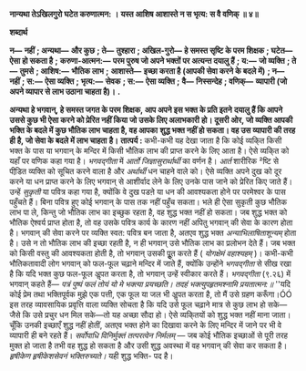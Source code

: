 **नान्यथा तेऽखिलगुरो घटेत करुणात्मन: ।** **यस्त आशिष आशास्ते न स भृत्य: स वै वणिक् ॥ ४॥** 

**शब्दार्थ** 

**न—** **नहीं** **; अन्यथा—** **और कुछ** **; ते—** **तुश्हारा** **; अखिल-गुरो—** **हे समस्त सृष्टि के परम शिक्षक** **; घटेत—** **ऐसा हो सकता है** **;** **करुणा-आत्मन:—** **परम पुरुष जो अपने भक्तों पर अत्यन्त दयालु हैं** **; य:—** **जो व्यक्ति** **; ते—** **तुमसे** **; आशिष:—** **भौतिक लाभ** **;** **आशास्ते—** **इच्छा करता है (आपकी सेवा करने के बदले में)** **; न—** **नहीं** **; स:—** **ऐसा व्यक्ति** **; भृत्य:—** **सेवक** **; स:—** **ऐसा व्यक्ति** **;** **वै—** **निस्सन्देह** **; वणिक्—** **व्यापारी (जो अपने व्यापार से लाभ उठाना चाहता है)।** **.** 

**अन्यथा हे भगवान्, हे समस्त जगत के परम शिक्षक, आप अपने इस भक्त के प्रति इतने** **दयालु हैं कि आपने उससे कुछ भी ऐसा करने को प्रेरित नहीं किया जो उसके लिए अलाभकारी** **हो। दूसरी ओर, जो व्यक्ति आपकी भक्ति के बदले में कुछ भौतिक लाभ चाहता है, वह आपका** **शुद्ध भक्त नहीं हो सकता। वह उस व्यापारी की तरह ही है, जो सेवा के बदले में लाभ चाहता** **है।** **तात्पर्य :** कभी-कभी यह देखा जाता है कि कोई व्यकि्त किसी भक्त के पास या भगवान् के मन्दिर में किसी भौतिक लाभ की प्राप्त करने के लिए आता है। ऐसे व्यकि्त को यहाँ पर वणिक कहा गया है। *भगवद्गीता* में *आर्तो जिज्ञासुरार्थार्थी* का वर्णन है। *आर्त* शारीरिक ²ष्टि से पीडि़त व्यक्ति को सूचित करने वाला है और *अर्थार्थी* धन चाहने वाले को। ऐसे व्यक्ति अपने दुख को दूर करने या धन प्राप्त करने के लिए भगवान् से आशीर्वाद लेने के लिए उनके पास जाने को प्रेरित किए जाते हैं। उन्हें *सुकृती*  या पवित्र कहा गया है, क्योंकि वे दुख पडऩे या धन की आवश्यकता होने पर परमेश्वर के पास पहुँचते हैं। बिना पवित्र हुए कोई भगवान् के पास तक नहीं पहुँच सकता। भले ही ऐसा सुकृती कुछ भौतिक लाभ पा ले, किन्तु जो भौतिक लाभ का इच्छुक रहता है, वह शुद्ध भक्त नहीं हो सकता। जब शुद्ध भक्त को भौतिक ऐश्वर्य प्राप्त होता है, तो वह उसके पवित्र कार्य के कारण नहीं अपितु भगवान् की सेवा के कारण होता है। भगवान् की सेवा करने पर व्यक्ति स्वत: पवित्र बन जाता है, अतएव शुद्ध भक्त *अन्याभिलाषिताशून्यम्* होता है। उसे न तो भौतिक लाभ की इच्छा रहती है, न ही भगवान् उसे भौतिक लाभ का प्रलोभन देते हैं। जब भक्त को किसी वस्तु की आवश्यकता होती है, तो भगवान् उसकी पूॢत करते हैं ( *योगक्षेमं वहाश्यहम्* )। कभी-कभी भौतिकतावादी लोग भगवान् को फल-फूल चढ़ाने मन्दिर में जाते हैं, क्योंकि उन्होंने *भगवद्गीता* से सीख रखा है कि यदि भक्त कुछ फल-फूल अॢपत करता है, तो भगवान् उन्हें स्वीकार करते हैं। *भगवद्गीता* (९.२६) में भगवान् कहते हैं— *पत्रं पुष्पं फलं तोयं यो मे भक्त्या प्रयच्छति।* *तदहं भक्त्युपहृतमश्नामि प्रयतात्मन:॥* ''यदि कोई प्रेम तथा भक्तिपूर्वक मुझे एक पत्ती, एक फूल या जल भी अॢपत करता है, तो मैं उसे ग्रहण करूँगा।ÓÓ इस तरह व्यावसायिक प्रवृत्ति वाला व्यक्ति सोचता है कि यदि उसे फूल चढ़ाने मात्र से कुछ लाभ हो सके—जैसे कि उसे प्रचुर धन मिल सके—तो यह अच्छा सौदा हो। ऐसे व्यकि्तयों को शुद्ध भक्त नहीं माना जाता। चूँकि उनकी इच्छाएँ शुद्ध नहीं होतीं, अतएव भक्त होने का दिखावा करने के लिए मन्दिर में जाने पर भी वे व्यापारी ही बने रहते हैं। *सर्वोपाधि विनिर्मुक्तं तत्परत्वेन निर्मलम्* — जब कोई भौतिक इच्छाओं से पूरी तरह मुक्त हो जाता है तभी वह शुद्ध हो सकता है और उसी शुद्ध अवस्था में वह भगवान् की सेवा कर सकता है। *हृषीकेण हृषीकेशसेवनं भक्तिरुच्यते।* यही शुद्ध भक्ति- पद है।  